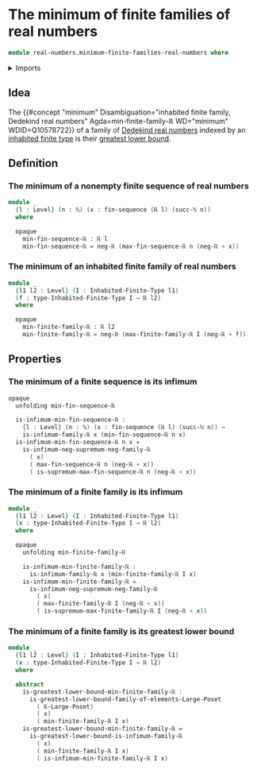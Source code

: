 # The minimum of finite families of real numbers

```agda
module real-numbers.minimum-finite-families-real-numbers where
```

<details><summary>Imports</summary>

```agda
open import elementary-number-theory.natural-numbers

open import foundation.function-types
open import foundation.universe-levels

open import lists.finite-sequences

open import order-theory.greatest-lower-bounds-large-posets

open import real-numbers.dedekind-real-numbers
open import real-numbers.inequality-real-numbers
open import real-numbers.infima-families-real-numbers
open import real-numbers.maximum-finite-families-real-numbers
open import real-numbers.negation-real-numbers

open import univalent-combinatorics.inhabited-finite-types
```

</details>

## Idea

The
{{#concept "minimum" Disambiguation="inhabited finite family, Dedekind real numbers" Agda=min-finite-family-ℝ WD="minimum" WDID=Q10578722}}
of a family of [Dedekind real numbers](real-numbers.dedekind-real-numbers.md)
indexed by an
[inhabited finite type](univalent-combinatorics.inhabited-finite-types.md) is
their
[greatest lower bound](order-theory.greatest-lower-bounds-large-posets.md).

## Definition

### The minimum of a nonempty finite sequence of real numbers

```agda
module _
  {l : Level} (n : ℕ) (x : fin-sequence (ℝ l) (succ-ℕ n))
  where

  opaque
    min-fin-sequence-ℝ : ℝ l
    min-fin-sequence-ℝ = neg-ℝ (max-fin-sequence-ℝ n (neg-ℝ ∘ x))
```

### The minimum of an inhabited finite family of real numbers

```agda
module _
  {l1 l2 : Level} (I : Inhabited-Finite-Type l1)
  (f : type-Inhabited-Finite-Type I → ℝ l2)
  where

  opaque
    min-finite-family-ℝ : ℝ l2
    min-finite-family-ℝ = neg-ℝ (max-finite-family-ℝ I (neg-ℝ ∘ f))
```

## Properties

### The minimum of a finite sequence is its infimum

```agda
opaque
  unfolding min-fin-sequence-ℝ

  is-infimum-min-fin-sequence-ℝ :
    {l : Level} (n : ℕ) (x : fin-sequence (ℝ l) (succ-ℕ n)) →
    is-infimum-family-ℝ x (min-fin-sequence-ℝ n x)
  is-infimum-min-fin-sequence-ℝ n x =
    is-infimum-neg-supremum-neg-family-ℝ
      ( x)
      ( max-fin-sequence-ℝ n (neg-ℝ ∘ x))
      ( is-supremum-max-fin-sequence-ℝ n (neg-ℝ ∘ x))
```

### The minimum of a finite family is its infimum

```agda
module _
  {l1 l2 : Level} (I : Inhabited-Finite-Type l1)
  (x : type-Inhabited-Finite-Type I → ℝ l2)
  where

  opaque
    unfolding min-finite-family-ℝ

    is-infimum-min-finite-family-ℝ :
      is-infimum-family-ℝ x (min-finite-family-ℝ I x)
    is-infimum-min-finite-family-ℝ =
      is-infimum-neg-supremum-neg-family-ℝ
        ( x)
        ( max-finite-family-ℝ I (neg-ℝ ∘ x))
        ( is-supremum-max-finite-family-ℝ I (neg-ℝ ∘ x))
```

### The minimum of a finite family is its greatest lower bound

```agda
module _
  {l1 l2 : Level} (I : Inhabited-Finite-Type l1)
  (x : type-Inhabited-Finite-Type I → ℝ l2)
  where

  abstract
    is-greatest-lower-bound-min-finite-family-ℝ :
      is-greatest-lower-bound-family-of-elements-Large-Poset
        ( ℝ-Large-Poset)
        ( x)
        ( min-finite-family-ℝ I x)
    is-greatest-lower-bound-min-finite-family-ℝ =
      is-greatest-lower-bound-is-infimum-family-ℝ
        ( x)
        ( min-finite-family-ℝ I x)
        ( is-infimum-min-finite-family-ℝ I x)
```
